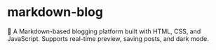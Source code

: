 # markdown-blog
📝 A  Markdown-based blogging platform built with HTML, CSS, and JavaScript. Supports real-time preview, saving posts, and dark mode.
